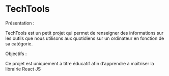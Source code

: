 # TechTools

Présentation :

TechTools est un petit projet qui permet de renseigner des informations sur les outils que nous utilisons aux quotidiens sur un ordinateur en fonction de sa catégorie.

Objectifs :

Ce projet est uniquement à titre éducatif afin d’apprendre à maîtriser la librairie React JS
